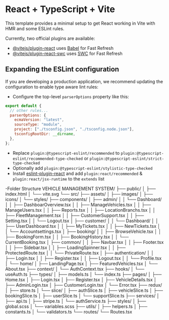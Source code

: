 # React + TypeScript + Vite

This template provides a minimal setup to get React working in Vite with HMR and some ESLint rules.

Currently, two official plugins are available:

- [@vitejs/plugin-react](https://github.com/vitejs/vite-plugin-react/blob/main/packages/plugin-react/README.md) uses [Babel](https://babeljs.io/) for Fast Refresh
- [@vitejs/plugin-react-swc](https://github.com/vitejs/vite-plugin-react-swc) uses [SWC](https://swc.rs/) for Fast Refresh

## Expanding the ESLint configuration

If you are developing a production application, we recommend updating the configuration to enable type aware lint rules:

- Configure the top-level `parserOptions` property like this:

```js
export default {
  // other rules...
  parserOptions: {
    ecmaVersion: "latest",
    sourceType: "module",
    project: ["./tsconfig.json", "./tsconfig.node.json"],
    tsconfigRootDir: __dirname,
  },
};
```

- Replace `plugin:@typescript-eslint/recommended` to `plugin:@typescript-eslint/recommended-type-checked` or `plugin:@typescript-eslint/strict-type-checked`
- Optionally add `plugin:@typescript-eslint/stylistic-type-checked`
- Install [eslint-plugin-react](https://github.com/jsx-eslint/eslint-plugin-react) and add `plugin:react/recommended` & `plugin:react/jsx-runtime` to the `extends` list

-Folder Structure
VEHICLE MANAGEMENT SYSTEM/
├── public/
│ ├── index.html
│ └── vite.svg
└── src/
├── assets/
│ ├── images/
│ ├── icons/
│ └── styles/
├── components/
│ ├── admin/
│ │ └── Dashboard/
│ │ ├── DashboarOverview.tsx
│ │ ├── ManageVehicles.tsx
│ │ ├── ManageUsers.tsx
│ │ ├── Reports.tsx
│ │ ├── LocationBranchs.tsx
│ │ ├── FleetManagement.tsx
│ │ ├── CustomerSupport.tsx
│ │ ├── Setting.tsx
│ │ └── Logout.tsx
│ ├── customer/
│ │ └── Dashboard/
│ │ ├── UserDashboard.tsx
│ │ ├── MyTickets.tsx
│ │ ├── NewTickets.tsx
│ │ └── Accountsettings.tsx
│ ├── booking/
│ │ ├── BrowseVehicle.tsx
│ │ ├── BookingForm.tsx
│ │ ├── BookingHistory.tsx
│ │ └── CurrentBooking.tsx
│ ├── common/
│ │ ├── Navbar.tsx
│ │ ├── Footer.tsx
│ │ ├── Sidebar.tsx
│ │ ├── LoadingSpinner.tsx
│ │ ├── ProtectedRoute.tsx
│ │ └── PrivateRoute.tsx
│ ├── authentication/
│ │ ├── Login.tsx
│ │ ├── Register.tsx
│ │ ├── Logout.tsx
│ │ └── Profile.tsx
│ └── home/
│ ├── LandingPage.tsx
│ ├── FeaturedVehicles.tsx
│ └── About.tsx
├── context/
│ └── AuthContext.tsx
├── hooks/
│ └── useAuth.ts
├── types/
│ ├── models.ts
│ └── index.ts
├── pages/
│ ├── Home.tsx
│ ├── Login.tsx
│ ├── Register.tsx
│ ├── VehicleDetails.tsx
│ ├── AdminLogin.tsx
│ ├── CustomerLogin.tsx
│ └── Error.tsx
├── redux/
│ ├── store.ts
│ └── slice/
│ ├── authSlice.ts
│ ├── vehicleSlice.ts
│ ├── bookingSlice.ts
│ ├── userSlice.ts
│ └── supportSlice.ts
├── services/
│ ├── api.ts
│ ├── stripe.ts
│ └── authService.ts
├── styles/
│ ├── global.scss
│ └── variables.scss
├── utils/
│ ├── helpers.ts
│ ├── constants.ts
│ └── validators.ts
└── routes/
└── Routes.tsx

